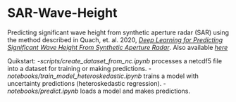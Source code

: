 # SAR-Wave-Height

Predicting significant wave height from synthetic aperture radar (SAR) using the method described in Quach, et. al. 2020, [*Deep Learning for Predicting Significant Wave Height From Synthetic Aperture Radar*](https://ieeexplore.ieee.org/document/9143500). Also available [*here*](https://authors.library.caltech.edu/104562/1/09143500.pdf)

Quikstart:
-*scripts/create_dataset_from_nc.ipynb* processes a netcdf5 file into a dataset for training or making predictions.
-*notebooks/train_model_heteroskedastic.ipynb* trains a model with uncertainty predictions (heteroskedastic regression).
-*notebooks/predict.ipynb* loads a model and makes predictions.


